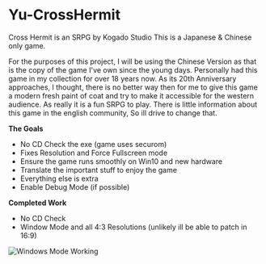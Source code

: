 
# Yu-CrossHermit
Cross Hermit is an SRPG by Kogado Studio
This is a Japanese & Chinese only game.

For the purposes of this project, I will be using the Chinese Version as that is the copy of the game I've own since the young days.
Personally had this game in my collection for over 18 years now. As its 20th Anniversary approaches, I thought, there is no better way then for me to give this game a modern fresh paint of coat and try to make it accessible for the western audience. As really it is a fun SRPG to play. There is little information about this game in the english community, So ill drive to change that.

**The Goals**
- No CD Check the exe (game uses securom)
- Fixes Resolution and Force Fullscreen mode
- Ensure the game runs smoothly on Win10 and new hardware
- Translate the important stuff to enjoy the game
- Everything else is extra 
- Enable Debug Mode (if possible)

**Completed Work**
- No CD Check 
- Window Mode and all 4:3 Resolutions (unlikely ill be able to patch in 16:9)


![Windows Mode Working](https://s3.yuvi.app/GamePreservation/CrossHermit/github-files/chwindows.png)
